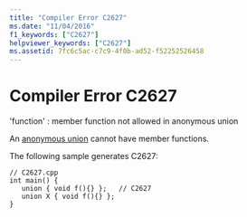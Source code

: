 ```yaml
---
title: "Compiler Error C2627"
ms.date: "11/04/2016"
f1_keywords: ["C2627"]
helpviewer_keywords: ["C2627"]
ms.assetid: 7fc6c5ac-c7c9-4f0b-ad52-f52252526458
---
```

# Compiler Error C2627

'function' : member function not allowed in anonymous union

An [anonymous union](../../cpp/unions.md#anonymous_unions) cannot have member functions.

The following sample generates C2627:

```
// C2627.cpp
int main() {
   union { void f(){} };   // C2627
   union X { void f(){} };
}
```